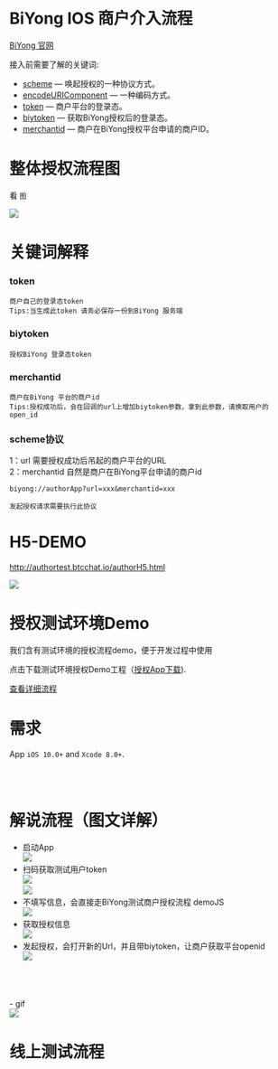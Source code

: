 BiYong IOS 商户介入流程
==============

[BiYong 官网](https://www.biyong.sg)&nbsp;


接入前需要了解的关键词:

* [scheme](https://github.com/openbiyong/biyong-developer/blob/master/BiYong-Merchant-IOS-AccessProcess.md#scheme%E5%8D%8F%E8%AE%AE) — 唤起授权的一种协议方式。
* [encodeURIComponent](https://www.biyong.sg) — 一种编码方式。
* [token](https://github.com/openbiyong/biyong-developer/blob/master/BiYong-Merchant-IOS-AccessProcess.md#token) — 商户平台的登录态。
* [biytoken](https://github.com/openbiyong/biyong-developer/blob/master/BiYong-Merchant-IOS-AccessProcess.md#biytoken) — 获取BiYong授权后的登录态。
* [merchantid](https://github.com/openbiyong/biyong-developer/blob/master/BiYong-Merchant-IOS-AccessProcess.md#merchantid) — 商户在BiYong授权平台申请的商户ID。

整体授权流程图
==============
看 `图`

<img src="https://i.postimg.cc/LsZxj8gf/5ae1731ee4b04f3db58434a0.png"><br/>


关键词解释
==============

### token

```
商户自己的登录态token
Tips:当生成此token 请务必保存一份到BiYong 服务端
```

### biytoken

```
授权BiYong 登录态token
```

### merchantid

```
商户在BiYong 平台的商户id
Tips:授权成功后，会在回调的url上增加biytoken参数，拿到此参数，请换取用户的open_id 
```

### scheme协议

1：url 需要授权成功后吊起的商户平台的URL <br>
2：merchantid 自然是商户在BiYong平台申请的商户id

```
biyong://authorApp?url=xxx&merchantid=xxx

发起授权请求需要执行此协议

```

H5-DEMO
==============

http://authortest.btcchat.io/authorH5.html<br/>

<img src="https://i.postimg.cc/MpSw0k1J/Wechat_IMG152.png"><br/>



授权测试环境Demo
==============
我们含有测试环境的授权流程demo，便于开发过程中使用<br/>

点击下载测试环境授权Demo工程（[授权App下载](https://www.pgyer.com/zngr)).<br/>

[查看详细流程](https://github.com/openbiyong/biyong-developer/blob/master/BiYong-Merchant-IOS-AccessProcess.md#%E8%A7%A3%E8%AF%B4%E6%B5%81%E7%A8%8B%E5%9B%BE%E6%96%87%E8%AF%A6%E8%A7%A3)

需求
==============
App `iOS 10.0+` and `Xcode 8.0+`.

<br/><br/>

解说流程（图文详解）
==============
- 启动App <br/>
<img src="http://thyrsi.com/t6/377/1538122755x1822611383.png"><br/>
- 扫码获取测试用户token <br/>
<img src="http://thyrsi.com/t6/377/1538122800x1822611383.png"><br/>
<img src="http://thyrsi.com/t6/377/1538122838x1822611383.png"><br/>
- 不填写信息，会直接走BiYong测试商户授权流程 demoJS<br/>
<img src="http://thyrsi.com/t6/377/1538122865x1822611383.png"><br/>
- 获取授权信息 <br/>
<img src="http://thyrsi.com/t6/377/1538122889x1822611383.png"><br/>
- 发起授权，会打开新的Url，并且带biytoken，让商户获取平台openid <br/>
<img src="http://thyrsi.com/t6/377/1538122918x1822611383.png"><br/>
<br/>
<br/>
<br/>
- gif <br/>
<img src="http://thyrsi.com/t6/377/1538124606x-1566688526.gif"><br/>


线上测试流程
==============



